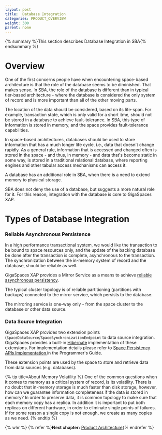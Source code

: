 ```yaml
---
layout: post
title:  Database Integration
categories: PRODUCT_OVERVIEW
weight: 300
parent: none
---
```


{% summary %}This section describes Database Integration in SBA{% endsummary %}

# Overview

One of the first concerns people have when encountering space-based architecture is that the role of the database seems to be diminished. That makes sense. In SBA, the role of the database is different than in typical tier-based architecture - where the database is considered the only system of record and is more important than all of the other moving parts.

The location of the data should be considered, based on its life-span. For example, transaction state, which is only valid for a short itme, should not be stored in a database to achieve fault-tolerance. In SBA, this type of information is stored in memory, and the space provides fault-tolerance capabilities.

In space-based architectures, databases should be used to store information that has a much longer life cycle, i.e., data that doesn't change rapidly. As a general rule, information that is accessed and changed often is stored in the space - and thus, in memory - and data that's become static in some way, is stored in a traditional relational database, where reporting engines and other tabular access mechanisms can access it.

A database has an additional role in SBA, when there is a need to extend memory to physical storage.

SBA does not deny the use of a database, but suggests a more natural role for it. For this reason, integration with the database is core to GigaSpaces XAP.

# Types of Database Integration

### Reliable Asynchronous Persistence

In a high performance transactional system, we would like the transaction to be bound to space resources only, and the update of the backing database be done after the transaction is complete, asynchronous to the transaction. The synchronization between the in-memory system of record and the database, should be reliable as well.

GigaSpaces XAP provides a Mirror Service as a means to achieve [reliable asynchronous persistency]({%latestjavaurl%}/asynchronous-persistency-with-the-mirror.html).

The typical cluster topology is of reliable partitioning (partitions with backups) connected to the mirror service, which persists to the database.

The mirroring service is one-way only - from the space cluster to the database or other data source.

### Data Source Integration

GigaSpaces XAP provides two extension points (`SpaceDataSource`/`SpaceSynchronizationEndpoint` to data source integration. GigaSpaces provides a built-in [Hibernate]({%latestjavaurl%}/hibernate-space-persistency.html) implementation of these extensions. For implementation details please refer to [Space Persistency APIs Implementation ]({%latestjavaurl%}/space-persistency.html) in the Programmer's Guide.

These extension points are used by the space to store and retrieve data from data sources (e.g. databases).

{% tip title=About Memory Volatility %}
One of the common questions when it comes to memory as a critical system of record, is its volatility. There is no doubt that in-memory storage is much faster than disk storage, however, how can we guarantee information completeness if the data is stored in memory?
In order to preserve data, it is common topology to make sure that each memory copy has a replica. In addition it is important to put both replicas on different hardware, in order to eliminate single points of failures. If for some reason a single copy is not enough, we create as many copies as we need.
{% endtip %}

{% whr %}
{% refer %}**Next chapter:** [Product Architecture](./product-architecture.html){% endrefer %}

